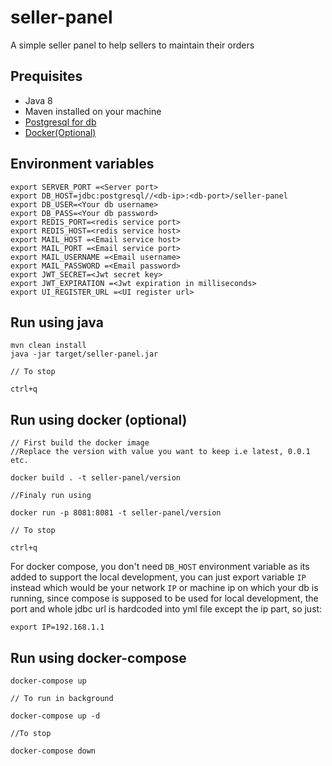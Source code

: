 # seller-panel
A simple seller panel to help sellers to maintain their orders

## Prequisites

* Java 8
* Maven installed on your machine
* [Postgresql for db](https://www.postgresql.org/download)
* [Docker(Optional)](https://docs.docker.com/)

## Environment variables

```
export SERVER_PORT =<Server port>
export DB_HOST=jdbc:postgresql//<db-ip>:<db-port>/seller-panel
export DB_USER=<Your db username>
export DB_PASS=<Your db password>
export REDIS_PORT=<redis service port>
export REDIS_HOST=<redis service host>
export MAIL_HOST =<Email service host>
export MAIL_PORT =<Email service port>
export MAIL_USERNAME =<Email username>
export MAIL_PASSWORD =<Email password>
export JWT_SECRET=<Jwt secret key>
export JWT_EXPIRATION =<Jwt expiration in milliseconds>
export UI_REGISTER_URL =<UI register url>
```

## Run using java

```
mvn clean install
java -jar target/seller-panel.jar

// To stop 

ctrl+q
```

## Run using docker (optional)

```
// First build the docker image
//Replace the version with value you want to keep i.e latest, 0.0.1 etc.

docker build . -t seller-panel/version 

//Finaly run using

docker run -p 8081:8081 -t seller-panel/version

// To stop 

ctrl+q

```

For docker compose, you don't need `DB_HOST` environment variable as its added to support the local development, you can just export variable `IP` instead which would be your network `IP` or machine ip on which your db is running, since compose is supposed to be used for local development, the port and whole jdbc url is hardcoded into yml file except the ip part, so just:

```
export IP=192.168.1.1
```


## Run using docker-compose

```
docker-compose up

// To run in background

docker-compose up -d

//To stop 

docker-compose down
```

